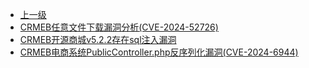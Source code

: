 * [上一级](docs/wy876_poc/)
* [CRMEB任意文件下载漏洞分析(CVE-2024-52726)](docs/wy876_poc/CRMEB/CRMEB%E4%BB%BB%E6%84%8F%E6%96%87%E4%BB%B6%E4%B8%8B%E8%BD%BD%E6%BC%8F%E6%B4%9E%E5%88%86%E6%9E%90%28CVE-2024-52726%29.md)
* [CRMEB开源商城v5.2.2存在sql注入漏洞](docs/wy876_poc/CRMEB/CRMEB%E5%BC%80%E6%BA%90%E5%95%86%E5%9F%8Ev5.2.2%E5%AD%98%E5%9C%A8sql%E6%B3%A8%E5%85%A5%E6%BC%8F%E6%B4%9E.md)
* [CRMEB电商系统PublicController.php反序列化漏洞(CVE-2024-6944)](docs/wy876_poc/CRMEB/CRMEB%E7%94%B5%E5%95%86%E7%B3%BB%E7%BB%9FPublicController.php%E5%8F%8D%E5%BA%8F%E5%88%97%E5%8C%96%E6%BC%8F%E6%B4%9E%28CVE-2024-6944%29.md)
